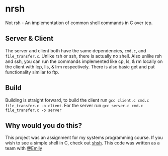 # nrsh
Not rsh - An implementation of common shell commands in C over tcp.

## Server & Client
The server and client both have the same dependencies, `cmd.c`, and `file_transfer.c`.
Unlike rsh or ssh, there is actually no shell. Also unlike rsh and ssh, you can run the commands implemented like cp, ls, & rm locally on the client with lcp, lls, & lrm respectively. 
There is also basic get and put functionality similar to ftp.

## Build
Building is straight forward, to build the client run ```gcc client.c cmd.c file_transfer.c -o client```. For the server run ```gcc server.c cmd.c file_transfer.c -o server```

## Why would you do this?
This project was an assignment for my systems programming course. If you wish to see a simple shell in C, check out [shsh](https://github.com/mbags/shsh).
This code was written as a team with [@Emily](https://github.com/emily-c)

